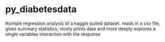 # py_diabetesdata
#simple regression analysis of a kaggle pulled dataset. reads in a csv file, gives summary statistics, nicely prints data and more deeply explores a single variables interaction with the response
